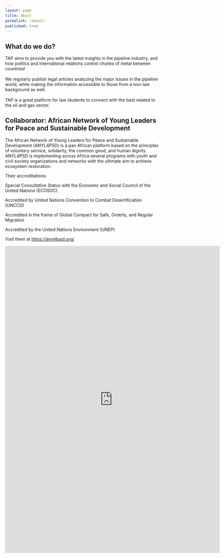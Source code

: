 ```yaml
---
layout: page
title: About
permalink: /about/
published: true
---
```

<style> img {width: 40%;height: auto;}<img src="/images/pipeline.png" alt="Pipeline" align="left"></style>
<div>
<p align="right">
<h2>What do we do?</h2>

TAP aims to provide you with the latest insights in the pipeline industry, and how politics and international relations control chunks of metal between countries!
<br><br>
We regularly publish legal articles analyzing the major issues in the pipeline world, while making the information accessible to those from a non-law background as well. 
<br><br>
TAP is a great platform for law students to connect with the best related to the oil and gas sector.
</p>
</div>

## Collaborator: African Network of Young Leaders for Peace and Sustainable Development

The African Network of Young Leaders for Peace and Sustainable Development (ANYL4PSD) is a pan African platform based on the principles of voluntary service, solidarity, the common good, and human dignity. ANYL4PSD is implementing across Africa several programs with youth and civil society organizations and networks with the ultimate aim to achieve ecosystem restoration. 

Their accreditations:

Special Consultative Status with the Economic and Social Council of the United Nations (ECOSOC)

Accredited by United Nations Convention to Combat Desertification (UNCCD)

Accredited in the frame of Global Compact for Safe, Orderly, and Regular Migration

Accredited by the United Nations Environment (UNEP)

Visit them at <https://anyl4psd.org/>


<div align="center"><iframe name="iframe-video" class="frame" frameborder="0" allowtransparency="true" allowfullscreen="true" scrolling="yes" allow="encrypted-media" src="https://anyl4psd.org/" height="1000px" style="border: none; visibility: visible; max-width:1000px; width:700px;"></iframe></div>
